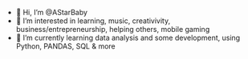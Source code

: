- 👋 Hi, I’m @AStarBaby
- 👀 I’m interested in learning, music, creativivity, business/entrepreneurship, helping others, mobile gaming
- 🌱 I’m currently learning data analysis and some development, using Python, PANDAS, SQL & more

<!---
AStarBaby/AStarBaby is a ✨ special ✨ repository because its `README.md` (this file) appears on your GitHub profile.
You can click the Preview link to take a look at your changes.
--->
